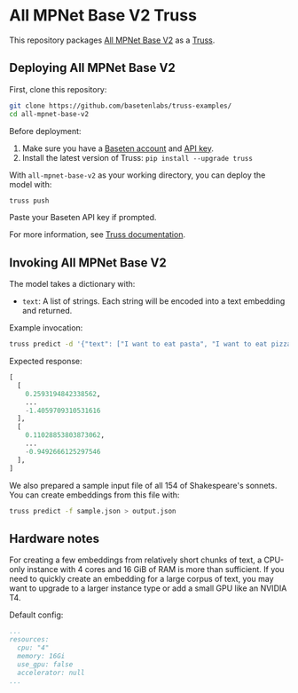  # All MPNet Base V2 Truss

This repository packages [All MPNet Base V2](https://huggingface.co/sentence-transformers/all-mpnet-base-v2) as a [Truss](https://truss.baseten.co).


## Deploying All MPNet Base V2

First, clone this repository:

```sh
git clone https://github.com/basetenlabs/truss-examples/
cd all-mpnet-base-v2
```

Before deployment:

1. Make sure you have a [Baseten account](https://app.baseten.co/signup) and [API key](https://app.baseten.co/settings/account/api_keys).
2. Install the latest version of Truss: `pip install --upgrade truss`

With `all-mpnet-base-v2` as your working directory, you can deploy the model with:

```sh
truss push
```

Paste your Baseten API key if prompted.

For more information, see [Truss documentation](https://truss.baseten.co).

## Invoking All MPNet Base V2

The model takes a dictionary with:

* `text`: A list of strings. Each string will be encoded into a text embedding and returned.

Example invocation:

```sh
truss predict -d '{"text": ["I want to eat pasta", "I want to eat pizza"]}'
```

Expected response:

```python
[
  [
    0.2593194842338562,
    ...
    -1.4059709310531616
  ],
  [
    0.11028853803873062,
    ...
    -0.9492666125297546
  ],
]
```

We also prepared a sample input file of all 154 of Shakespeare's sonnets. You can create embeddings from this file with:

```sh
truss predict -f sample.json > output.json
```

## Hardware notes

For creating a few embeddings from relatively short chunks of text, a CPU-only instance with 4 cores and 16 GiB of RAM is more than sufficient. If you need to quickly create an embedding for a large corpus of text, you may want to upgrade to a larger instance type or add a small GPU like an NVIDIA T4.

Default config:

```yaml
...
resources:
  cpu: "4"
  memory: 16Gi
  use_gpu: false
  accelerator: null
...
```
